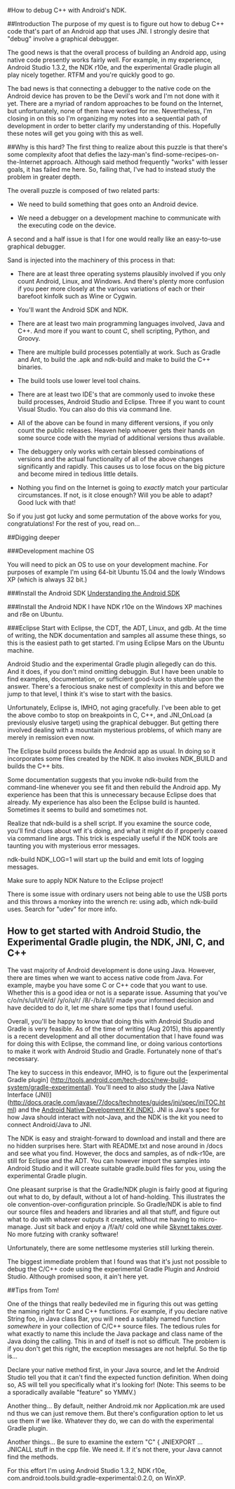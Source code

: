 #How to debug C++ with Android's NDK.

##Introduction
The purpose of my quest is to figure out how to debug C++ code that's part of
an Android app that uses JNI.  I strongly desire that "debug" involve a graphical
debugger.

The good news is that the overall process of building an Android app, using native code
presently works fairly well.  For example, in my experience, Android Studio 1.3.2, the NDK r10e,
and the experimental Gradle plugin all play nicely together.  RTFM and you're quickly good to go.

The bad news is that connecting a debugger to the native code on the Android device
 has proven to be the Devil's work and I'm not done with it yet.  There are a myriad of
random approaches to be found on the Internet, but unfortunately, none of them have worked for me.
Nevertheless, I'm closing in on this so I'm organizing my notes into a sequential path of
development in order to better clarify my understanding of this.  Hopefully these notes will get
you going with this as well.

##Why is this hard?
The first thing to realize about this puzzle is that there's some complexity afoot that
defies the lazy-man's find-some-recipes-on-the-Internet approach.  Although
said method frequently "works" with lesser goals, it has failed me here. So, failing
that, I've had to instead study the problem in greater depth.

The overall puzzle is composed of two related parts:

* We need to build something that goes onto an Android device.

* We need a debugger on a development machine to communicate with the executing code on the device.

A second and a half issue is that I for one would really like an easy-to-use graphical debugger.

Sand is injected into the machinery of this process in that:

* There are at least three operating systems plausibly involved if you only count Android, Linux,
and Windows. And there's plenty more confusion if you peer more closely at the various variations
of each or their barefoot kinfolk such as Wine or Cygwin.

* You'll want the Android SDK and NDK.

* There are at least two main programming languages involved, Java and C++.  And more if you want
to count C, shell scripting, Python, and Groovy.

* There are multiple build processes potentially at work.  Such as Gradle and Ant, to build the .apk
and ndk-build and make to build the C++ binaries.

* The build tools use lower level tool chains.

* There are at least two IDE's that are commonly used to invoke these build processes, Android
Studio and Eclipse. Three if you want to count Visual Studio.  You can also do this via command
line.

* All of the above can be found in many different versions, if you only count the public 
releases. Heaven help whoever gets their hands on some source code with the myriad of additional
versions thus available.

* The debuggery only works with certain blessed combinations of versions and the actual
functionality of all of the above changes significantly and rapidly.  This causes us to lose
focus on the big picture and become mired in tedious little details.

* Nothing you find on the Internet is going to _exactly_ match your particular circumstances. If
not, is it close enough? Will you be able to adapt? Good luck with that!

So if you just got lucky and some permutation of the above works for you, congratulations! For the
rest of you, read on...

##Digging deeper

###Development machine OS

You will need to pick an OS to use on your development machine. For purposes of example I'm using
64-bit Ubuntu 15.04 and the lowly Windows XP (which is always 32 bit.)

###Install the Android SDK
[Understanding the Android SDK](AndroidSDK.md)

###Install the Android NDK
I have NDK r10e on the Windows XP machines and r8e on Ubuntu.

###Eclipse
Start with Eclipse, the CDT, the ADT, Linux, and gdb.  At the time of writing, the NDK documentation
and samples all assume these things, so this is the easiest path to get started.  I'm using Eclipse
Mars on the Ubuntu machine.

Android Studio and the experimental Gradle plugin allegedly can do this. And it does, if you don't
mind omitting debuggin.  But I have been unable to find examples, documentation, or sufficient
good-luck to stumble upon the answer.  There's a ferocious snake nest of complexity in this and
before we jump to that level, I think it's wise to start with the basics.

Unfortunately, Eclipse is, IMHO, not aging gracefully.  I've been able to get the above combo
to stop on breakpoints in C, C++, and JNI_OnLoad (a previously elusive target) using the graphical
debugger.  But getting there involved dealing with a mountain mysterious problems, of which many
are merely in remission even now.

The Eclipse build process builds the Android app as usual. In doing so it incorporates some files
created by the NDK.  It also invokes NDK_BUILD and builds the C++ bits.

Some documentation suggests that you invoke ndk-build from the command-line whenever you see fit
and then rebuild the Android app.  My experience has been that this is unnecessary because Eclipse
does that already.  My experience has also been the Eclipse build is haunted.  Sometimes it seems
to build and sometimes not.

Realize that ndk-build is a shell script.  If you examine the source code, you'll find clues about
wtf it's doing, and what it might do if properly coaxed via command line args.  This trick is
especially useful if the NDK tools are taunting you with mysterious error messages.

ndk-build NDK_LOG=1 will start up the build and emit lots of logging messages.

Make sure to apply NDK Nature to the Eclipse project!

There is some issue with ordinary users not being able to use the USB ports and this throws
a monkey into the wrench re: using adb, which ndk-build uses.  Search for "udev" for more info.

## How to get started with Android Studio, the Experimental Gradle plugin, the NDK, JNI, C, and C++

The vast majority of Android development is done using Java.  However, there are times when
we want to access native code from Java.  For example, maybe you have some C or C++ code
that you want to use.  Whether this is a good idea or not is a separate
issue.  Assuming that you've c/o/n/s/u/l/t/e/d/ /y/o/u/r/ /8/-/b/a/l/l/ made your informed decision
and have decided to do it, let me share some tips that I found useful.

Overall, you'll be happy to know that doing this with Android Studio and Gradle is very feasible.
As of the time of writing (Aug 2015), this apparently is a recent development and all other
documentation that I have found was for doing this with Eclipse, the command line, or doing various
contortions to make it work with Android Studio and Gradle.  Fortunately none of that's necessary.

The key to success in this endeavor, IMHO, is to figure out the [experimental Gradle plugin]
(http://tools.android.com/tech-docs/new-build-system/gradle-experimental).
You'll need to also study the [Java Native Interface (JNI)]
(http://docs.oracle.com/javase/7/docs/technotes/guides/jni/spec/jniTOC.html) and the
[Android Native Development Kit (NDK)](http://developer.android.com/ndk/guides/index.html).
JNI is Java's spec for how Java should interact
with not-Java, and the NDK is the kit you need to connect Android/Java to JNI. 

The NDK is easy and straight-forward to download and install and there are no hidden surprises here.
Start with README.txt and nose around in /docs and see what you find. However, the docs and samples,
as of ndk-r10e, are still for Eclipse and the ADT.  You can however import the samples into Android
 Studio and it will create suitable gradle.build files for you, using the experimental Gradle plugin.

One pleasant surprise is that the Gradle/NDK plugin is fairly good at figuring out what to do,
by default, without a lot of hand-holding.  This illustrates the ole convention-over-configuration
principle.  So Gradle/NDK is able to find our source files and headers and libraries
 and all that stuff, and figure out what to do with whatever outputs it creates,
 without me having to micro-manage. Just sit back and enjoy a /f/a/t/ cold one
 while [Skynet takes over](https://www.youtube.com/watch?v=_Wlsd9mljiU).  No more futzing with cranky software!

Unfortunately, there are some nettlesome mysteries still lurking therein.

The biggest immediate problem that I found was that it's just not possible to debug the C/C++ code
using the experimental Gradle Plugin and Android Studio.  Although promised soon, it ain't here yet.

##Tips from Tom!

One of the things that really bedeviled me in figuring this out was getting the naming
right for C and C++ functions.  For example, if you declare native String foo, in Java class
Bar, you will need a suitably named function _somewhere_ in your collection of C/C++ source files.
The tedious rules for what exactly to name this include the Java package and class name of
the Java doing the calling.  This in and of itself is not so difficult.  The problem is if
you don't get this right, the exception messages are not helpful.  So the tip is...

Declare your native method first, in your Java source, and let the Android Studio tell you
that it can't find the expected function definition.  When doing so, AS will tell you
specifically what it's looking for!  (Note: This seems to be a sporadically available "feature"
so YMMV.)

Another thing... By default, neither Android.mk nor Application.mk are used
nd thus we can just remove them. But there's configuration option to let us use them
if we like. Whatever they do, we can do with the experimental Gradle plugin.

Another things... Be sure to examine the extern "C" { JNIEXPORT ... JNICALL stuff in the
cpp file.  We need it.  If it's not there, your Java cannot find the methods.


For this effort I'm using Android Studio 1.3.2, NDK r10e,
com.android.tools.build:gradle-experimental:0.2.0, on WinXP.
